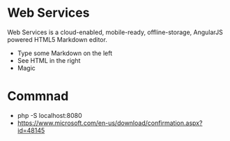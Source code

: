 # Web Services

Web Services is a cloud-enabled, mobile-ready, offline-storage, AngularJS powered HTML5 Markdown editor.

  - Type some Markdown on the left
  - See HTML in the right
  - Magic

# Commnad

  - php -S localhost:8080
  - https://www.microsoft.com/en-us/download/confirmation.aspx?id=48145
